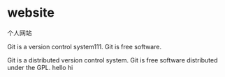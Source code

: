 # website
个人网站

Git is a version control system111.
Git is free software.

Git is a distributed version control system.
Git is free software distributed under the GPL.
hello
hi